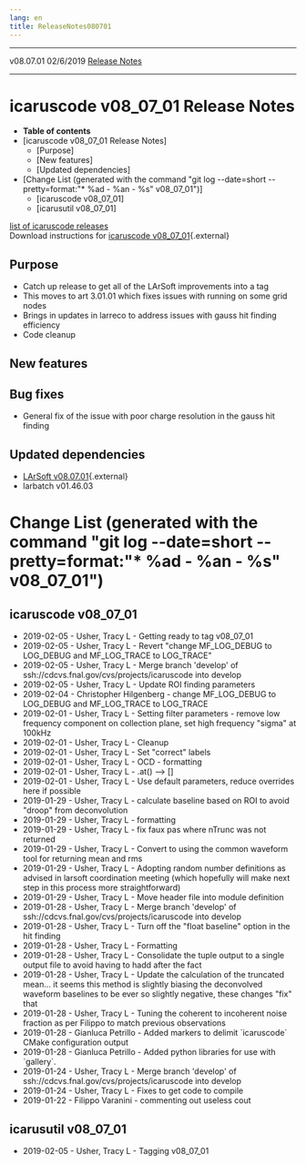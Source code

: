```yaml
---
lang: en
title: ReleaseNotes080701
---
```


  ----------- ----------- -- -- ------------------------------------------------------
  v08.07.01   02/6/2019         [Release Notes](ReleaseNotes080701.html)
  ----------- ----------- -- -- ------------------------------------------------------



icaruscode v08\_07\_01 Release Notes
==========================================================================================

-   **Table of contents**
-   [icaruscode v08\_07\_01 Release
    Notes]
    -   [Purpose]
    -   [New features]
    -   [Updated dependencies]
-   [Change List (generated with the command \"git log \--date=short
    \--pretty=format:\"\* %ad - %an - %s\"
    v08\_07\_01\")]
    -   [icaruscode v08\_07\_01]
    -   [icarusutil v08\_07\_01]

[list of icaruscode
releases](List_of_ICARUS_code_releases.html)\
Download instructions for [icaruscode
v08\_07\_01](http://scisoft.fnal.gov/scisoft/bundles/sbnd/v08_07_01/icaruscode-v08_07_01.html){.external}



Purpose
----------------------------------

-   Catch up release to get all of the LArSoft improvements into a tag
-   This moves to art 3.01.01 which fixes issues with running on some
    grid nodes
-   Brings in updates in larreco to address issues with gauss hit
    finding efficiency
-   Code cleanup



New features
--------------------------------------------

Bug fixes
---------

-   General fix of the issue with poor charge resolution in the gauss
    hit finding



Updated dependencies
------------------------------------------------------------

-   [LArSoft
    v08.07.01](https://cdcvs.fnal.gov/redmine/projects/larsoft/wiki/ReleaseNotes080701){.external}
-   larbatch v01.46.03



Change List (generated with the command \"git log \--date=short \--pretty=format:\"\* %ad - %an - %s\" v08\_07\_01\")
================================================================================================================================================================================================================================



icaruscode v08\_07\_01
--------------------------------------------------------------

-   2019-02-05 - Usher, Tracy L - Getting ready to tag v08\_07\_01
-   2019-02-05 - Usher, Tracy L - Revert \"change MF\_LOG\_DEBUG to
    LOG\_DEBUG and MF\_LOG\_TRACE to LOG\_TRACE\"
-   2019-02-05 - Usher, Tracy L - Merge branch \'develop\' of
    ssh://cdcvs.fnal.gov/cvs/projects/icaruscode into develop
-   2019-02-05 - Usher, Tracy L - Update ROI finding parameters
-   2019-02-04 - Christopher Hilgenberg - change MF\_LOG\_DEBUG to
    LOG\_DEBUG and MF\_LOG\_TRACE to LOG\_TRACE
-   2019-02-01 - Usher, Tracy L - Setting filter parameters - remove low
    frequency component on collection plane, set high frequency
    \"sigma\" at 100kHz
-   2019-02-01 - Usher, Tracy L - Cleanup
-   2019-02-01 - Usher, Tracy L - Set \"correct\" labels
-   2019-02-01 - Usher, Tracy L - OCD - formatting
-   2019-02-01 - Usher, Tracy L - .at() \--\> \[\]
-   2019-02-01 - Usher, Tracy L - Use default parameters, reduce
    overrides here if possible
-   2019-01-29 - Usher, Tracy L - calculate baseline based on ROI to
    avoid \"droop\" from deconvolution
-   2019-01-29 - Usher, Tracy L - formatting
-   2019-01-29 - Usher, Tracy L - fix faux pas where nTrunc was not
    returned
-   2019-01-29 - Usher, Tracy L - Convert to using the common waveform
    tool for returning mean and rms
-   2019-01-29 - Usher, Tracy L - Adopting random number definitions as
    advised in larsoft coordination meeting (which hopefully will make
    next step in this process more straightforward)
-   2019-01-29 - Usher, Tracy L - Move header file into module
    definition
-   2019-01-28 - Usher, Tracy L - Merge branch \'develop\' of
    ssh://cdcvs.fnal.gov/cvs/projects/icaruscode into develop
-   2019-01-28 - Usher, Tracy L - Turn off the \"float baseline\" option
    in the hit finding
-   2019-01-28 - Usher, Tracy L - Formatting
-   2019-01-28 - Usher, Tracy L - Consolidate the tuple output to a
    single output file to avoid having to hadd after the fact
-   2019-01-28 - Usher, Tracy L - Update the calculation of the
    truncated mean\... it seems this method is slightly biasing the
    deconvolved waveform baselines to be ever so slightly negative,
    these changes \"fix\" that
-   2019-01-28 - Usher, Tracy L - Tuning the coherent to incoherent
    noise fraction as per Filippo to match previous observations
-   2019-01-28 - Gianluca Petrillo - Added markers to delimit
    \`icaruscode\` CMake configuration output
-   2019-01-28 - Gianluca Petrillo - Added python libraries for use with
    \`gallery\`.
-   2019-01-24 - Usher, Tracy L - Merge branch \'develop\' of
    ssh://cdcvs.fnal.gov/cvs/projects/icaruscode into develop
-   2019-01-24 - Usher, Tracy L - Fixes to get code to compile
-   2019-01-22 - Filippo Varanini - commenting out useless cout



icarusutil v08\_07\_01
--------------------------------------------------------------

-   2019-02-05 - Usher, Tracy L - Tagging v08\_07\_01
